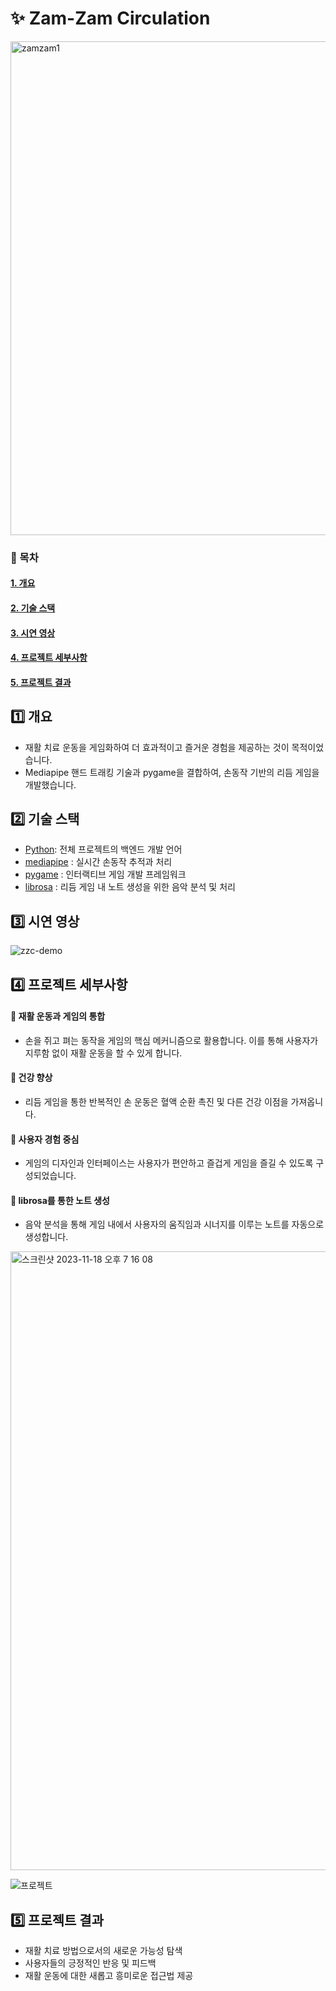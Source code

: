 # ✨ Zam-Zam Circulation
<img width="790" alt="zamzam1" src="https://github.com/ing970/Hand_Tracking_Game/assets/120775224/2d700ee3-db73-4644-9535-644c0d3056f8">

### 📎 목차
#### [1. 개요](#1️⃣-개요)
#### [2. 기술 스택](#2️⃣-기술-스택)
#### [3. 시연 영상](#3️⃣-시연-영상)
#### [4. 프로젝트 세부사항](#4️⃣-프로젝트-세부사항)
#### [5. 프로젝트 결과](#5️⃣-프로젝트-결과)

## 1️⃣ 개요
- 재활 치료 운동을 게임화하여 더 효과적이고 즐거운 경험을 제공하는 것이 목적이었습니다.
- Mediapipe 핸드 트래킹 기술과 pygame을 결합하여, 손동작 기반의 리듬 게임을 개발했습니다.

## 2️⃣ 기술 스택
- [Python](https://www.python.org/): 전체 프로젝트의 백엔드 개발 언어
- [mediapipe](https://google.github.io/mediapipe/) : 실시간 손동작 추적과 처리
- [pygame](https://www.pygame.org/) : 인터랙티브 게임 개발 프레임워크
- [librosa](https://librosa.org/) : 리듬 게임 내 노트 생성을 위한 음악 분석 및 처리

  
## 3️⃣ 시연 영상
![zzc-demo](https://user-images.githubusercontent.com/71575861/227396803-47c1a603-ac0b-413d-9d8e-a151b54a29dc.gif)

## 4️⃣ 프로젝트 세부사항
#### 📍 재활 운동과 게임의 통합
- 손을 쥐고 펴는 동작을 게임의 핵심 메커니즘으로 활용합니다. 이를 통해 사용자가 지루함 없이 재활 운동을 할 수 있게 합니다.
#### 📍 건강 향상
- 리듬 게임을 통한 반복적인 손 운동은 혈액 순환 촉진 및 다른 건강 이점을 가져옵니다.
#### 📍 사용자 경험 중심
- 게임의 디자인과 인터페이스는 사용자가 편안하고 즐겁게 게임을 즐길 수 있도록 구성되었습니다.
#### 📍 librosa를 통한 노트 생성
- 음악 분석을 통해 게임 내에서 사용자의 움직임과 시너지를 이루는 노트를 자동으로 생성합니다.
<img width="990" alt="스크린샷 2023-11-18 오후 7 16 08" src="https://github.com/ing970/Hand_Tracking_Game/assets/120775224/7c6e92dd-67ae-4328-a146-1c6c2e8a8b24">


![프로젝트](https://github.com/ing970/Hand_Tracking_Game/assets/120775224/3cbbc9cc-cfd7-4ae0-a679-b79e205f16f0)


## 5️⃣ 프로젝트 결과
- 재활 치료 방법으로서의 새로운 가능성 탐색
- 사용자들의 긍정적인 반응 및 피드백
- 재활 운동에 대한 새롭고 흥미로운 접근법 제공



